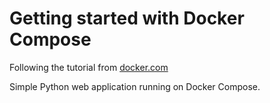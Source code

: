 # Getting started with Docker Compose 

Following the tutorial from [docker.com](https://docs.docker.com/compose/gettingstarted/)

Simple Python web application running on Docker Compose. 
